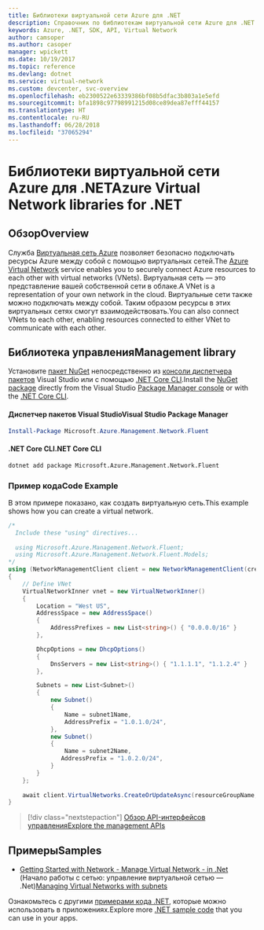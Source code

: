 ```yaml
---
title: Библиотеки виртуальной сети Azure для .NET
description: Справочник по библиотекам виртуальной сети Azure для .NET
keywords: Azure, .NET, SDK, API, Virtual Network
author: camsoper
ms.author: casoper
manager: wpickett
ms.date: 10/19/2017
ms.topic: reference
ms.devlang: dotnet
ms.service: virtual-network
ms.custom: devcenter, svc-overview
ms.openlocfilehash: eb2300522e63339386bf08b5dfac3b803a1e5efd
ms.sourcegitcommit: bfa1898c97798991215d08ce89dea87efff44157
ms.translationtype: HT
ms.contentlocale: ru-RU
ms.lasthandoff: 06/28/2018
ms.locfileid: "37065294"
---
```

# <a name="azure-virtual-network-libraries-for-net"></a><span data-ttu-id="6e272-104">Библиотеки виртуальной сети Azure для .NET</span><span class="sxs-lookup"><span data-stu-id="6e272-104">Azure Virtual Network libraries for .NET</span></span>

## <a name="overview"></a><span data-ttu-id="6e272-105">Обзор</span><span class="sxs-lookup"><span data-stu-id="6e272-105">Overview</span></span>
<span data-ttu-id="6e272-106">Служба [Виртуальная сеть Azure](/azure/virtual-network/virtual-networks-overview) позволяет безопасно подключать ресурсы Azure между собой с помощью виртуальных сетей.</span><span class="sxs-lookup"><span data-stu-id="6e272-106">The [Azure Virtual Network](/azure/virtual-network/virtual-networks-overview) service enables you to securely connect Azure resources to each other with virtual networks (VNets).</span></span> <span data-ttu-id="6e272-107">Виртуальная сеть — это представление вашей собственной сети в облаке.</span><span class="sxs-lookup"><span data-stu-id="6e272-107">A VNet is a representation of your own network in the cloud.</span></span> <span data-ttu-id="6e272-108">Виртуальные сети также можно подключать между собой. Таким образом ресурсы в этих виртуальных сетях смогут взаимодействовать.</span><span class="sxs-lookup"><span data-stu-id="6e272-108">You can also connect VNets to each other, enabling resources connected to either VNet to communicate with each other.</span></span> 

## <a name="management-library"></a><span data-ttu-id="6e272-109">Библиотека управления</span><span class="sxs-lookup"><span data-stu-id="6e272-109">Management library</span></span>

<span data-ttu-id="6e272-110">Установите [пакет NuGet](https://www.nuget.org/packages/Microsoft.Azure.Management.Network.Fluent) непосредственно из [консоли диспетчера пакетов][PackageManager] Visual Studio или с помощью [.NET Core CLI][DotNetCLI].</span><span class="sxs-lookup"><span data-stu-id="6e272-110">Install the [NuGet package](https://www.nuget.org/packages/Microsoft.Azure.Management.Network.Fluent) directly from the Visual Studio [Package Manager console][PackageManager] or with the [.NET Core CLI][DotNetCLI].</span></span>

#### <a name="visual-studio-package-manager"></a><span data-ttu-id="6e272-111">Диспетчер пакетов Visual Studio</span><span class="sxs-lookup"><span data-stu-id="6e272-111">Visual Studio Package Manager</span></span>

```powershell
Install-Package Microsoft.Azure.Management.Network.Fluent
```

#### <a name="net-core-cli"></a><span data-ttu-id="6e272-112">.NET Core CLI</span><span class="sxs-lookup"><span data-stu-id="6e272-112">.NET Core CLI</span></span>

```bash
dotnet add package Microsoft.Azure.Management.Network.Fluent
```

### <a name="code-example"></a><span data-ttu-id="6e272-113">Пример кода</span><span class="sxs-lookup"><span data-stu-id="6e272-113">Code Example</span></span>
<span data-ttu-id="6e272-114">В этом примере показано, как создать виртуальную сеть.</span><span class="sxs-lookup"><span data-stu-id="6e272-114">This example shows how you can create a virtual network.</span></span>

```csharp
/* 
  Include these "using" directives...
  
  using Microsoft.Azure.Management.Network.Fluent;
  using Microsoft.Azure.Management.Network.Fluent.Models;
*/
using (NetworkManagementClient client = new NetworkManagementClient(credentials))
{
    // Define VNet
    VirtualNetworkInner vnet = new VirtualNetworkInner()
    {
        Location = "West US",
        AddressSpace = new AddressSpace()
        {
            AddressPrefixes = new List<string>() { "0.0.0.0/16" }
        },

        DhcpOptions = new DhcpOptions()
        {
            DnsServers = new List<string>() { "1.1.1.1", "1.1.2.4" }
        },

        Subnets = new List<Subnet>()
        {
            new Subnet()
            {
                Name = subnet1Name,
                AddressPrefix = "1.0.1.0/24",
            },
            new Subnet()
            {
                Name = subnet2Name,
               AddressPrefix = "1.0.2.0/24",
            }
        }
    };
    
    await client.VirtualNetworks.CreateOrUpdateAsync(resourceGroupName, vNetName, vnet);
}

```

> [!div class="nextstepaction"]
> [<span data-ttu-id="6e272-115">Обзор API-интерфейсов управления</span><span class="sxs-lookup"><span data-stu-id="6e272-115">Explore the management APIs</span></span>](/dotnet/api/overview/azure/network/management)

## <a name="samples"></a><span data-ttu-id="6e272-116">Примеры</span><span class="sxs-lookup"><span data-stu-id="6e272-116">Samples</span></span>
- <span data-ttu-id="6e272-117">[Getting Started with Network - Manage Virtual Network - in .Net](https://github.com/Azure-Samples/network-dotnet-manage-virtual-network) (Начало работы с сетью: управление виртуальной сетью — .Net)</span><span class="sxs-lookup"><span data-stu-id="6e272-117">[Managing Virtual Networks with subnets](https://github.com/Azure-Samples/network-dotnet-manage-virtual-network)</span></span>

<span data-ttu-id="6e272-118">Ознакомьтесь с другими [примерами кода .NET](https://azure.microsoft.com/resources/samples/?platform=dotnet), которые можно использовать в приложениях.</span><span class="sxs-lookup"><span data-stu-id="6e272-118">Explore more [.NET sample code](https://azure.microsoft.com/resources/samples/?platform=dotnet) that you can use in your apps.</span></span>


[PackageManager]: https://docs.microsoft.com/nuget/tools/package-manager-console 
[DotNetCLI]: https://docs.microsoft.com/dotnet/core/tools/dotnet-add-package 

